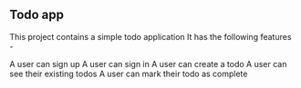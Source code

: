 ## Todo app

This project contains a simple todo application
It has the following features -

A user can sign up
A user can sign in
A user can create a todo
A user can see their existing todos
A user can mark their todo as complete


